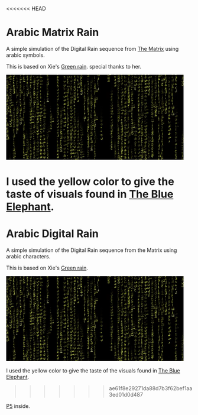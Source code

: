 <<<<<<< HEAD
# Arabic Matrix Rain
A simple simulation of the Digital Rain sequence from [The Matrix](http://www.imdb.com/title/tt0133093/) using arabic symbols.

This is based on Xie's [Green rain](https://github.com/emilyxxie/green_rain). special thanks to her.

![alt tag](yellow_rain.gif)

I used the yellow color to give the taste of visuals found in [The Blue Elephant](http://www.imdb.com/title/tt3461252/).
=======
# Arabic Digital Rain
A simple simulation of the Digital Rain sequence from the Matrix using arabic characters.

This is based on Xie's [Green rain](https://github.com/emilyxxie/green_rain).

![alt tag](yellow_rain.gif)

I used the yellow color to give the taste of the visuals found in [The Blue Elephant](http://www.imdb.com/title/tt3461252/).
>>>>>>> ae61f8e29271da88d7b3f62bef1aa3ed01d0d487

[P5](https://p5js.org/) inside.
